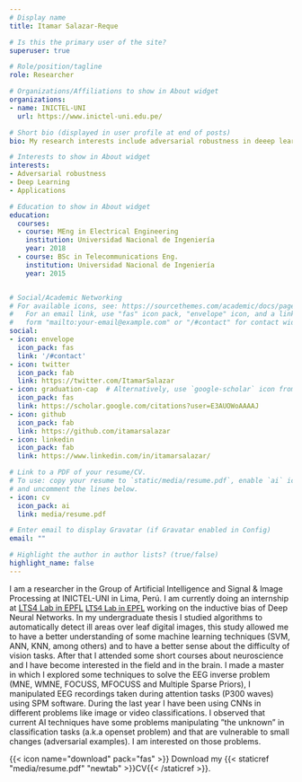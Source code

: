```yaml
---
# Display name
title: Itamar Salazar-Reque

# Is this the primary user of the site?
superuser: true

# Role/position/tagline
role: Researcher

# Organizations/Affiliations to show in About widget
organizations:
- name: INICTEL-UNI
  url: https://www.inictel-uni.edu.pe/

# Short bio (displayed in user profile at end of posts)
bio: My research interests include adversarial robustness in deeep learning and applications.

# Interests to show in About widget
interests:
- Adversarial robustness
- Deep Learning
- Applications

# Education to show in About widget
education:
  courses:
  - course: MEng in Electrical Engineering
    institution: Universidad Nacional de Ingeniería
    year: 2018
  - course: BSc in Telecommunications Eng.
    institution: Universidad Nacional de Ingeniería
    year: 2015


# Social/Academic Networking
# For available icons, see: https://sourcethemes.com/academic/docs/page-builder/#icons
#   For an email link, use "fas" icon pack, "envelope" icon, and a link in the
#   form "mailto:your-email@example.com" or "/#contact" for contact widget.
social:
- icon: envelope
  icon_pack: fas
  link: '/#contact'
- icon: twitter
  icon_pack: fab
  link: https://twitter.com/ItamarSalazar
- icon: graduation-cap  # Alternatively, use `google-scholar` icon from `ai` icon pack
  icon_pack: fas
  link: https://scholar.google.com/citations?user=E3AUOWoAAAAJ
- icon: github
  icon_pack: fab
  link: https://github.com/itamarsalazar
- icon: linkedin
  icon_pack: fab
  link: https://www.linkedin.com/in/itamarsalazar/

# Link to a PDF of your resume/CV.
# To use: copy your resume to `static/media/resume.pdf`, enable `ai` icons in `params.toml`, 
# and uncomment the lines below.
- icon: cv
  icon_pack: ai
  link: media/resume.pdf

# Enter email to display Gravatar (if Gravatar enabled in Config)
email: ""

# Highlight the author in author lists? (true/false)
highlight_name: false
---
```


I am a researcher in the Group of Artificial Intelligence and Signal & Image Processing at INICTEL-UNI in Lima, Perú. I am currently doing an internship at [LTS4 Lab in EPFL](https://www.epfl.ch/labs/lts4/) <span style="font-family: Lato"><a href="https://www.epfl.ch/labs/lts4/" target="_blank">LTS4 Lab in EPFL</a></span> working on the inductive bias of Deep Neural Networks.
In my undergraduate thesis I studied algorithms to automatically detect ill areas over leaf digital images, this study allowed me to have a better
understanding of some machine learning techniques (SVM, ANN, KNN, among others) and to have a better sense about the difficulty of vision
tasks. After that I attended some short courses about neuroscience and I have become interested in the field and in the brain. I made a master in
which I explored some techniques to solve the EEG inverse problem (MNE, WMNE, FOCUSS, MFOCUSS and Multiple Sparse Priors), I manipulated
EEG recordings taken during attention tasks (P300 waves) using SPM software. During the last year I have been using CNNs in different problems
like image or video classifications. I observed that current AI techniques have some problems manipulating ”the unknown” in classification tasks
(a.k.a openset problem) and that are vulnerable to small changes (adversarial examples). I am interested on those problems.


{{< icon name="download" pack="fas" >}} Download my {{< staticref "media/resume.pdf" "newtab" >}}CV{{< /staticref >}}.
